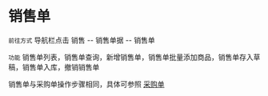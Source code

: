 # 销售单

`前往方式` 导航栏点击 销售 -- 销售单据 -- 销售单

`功能` 销售单列表，销售单查询，新增销售单，销售单批量添加商品，销售单存入草稿，销售单入库，撤销销售单

销售单与采购单操作步骤相同，具体可参照 [采购单](pages/采购单.md)







